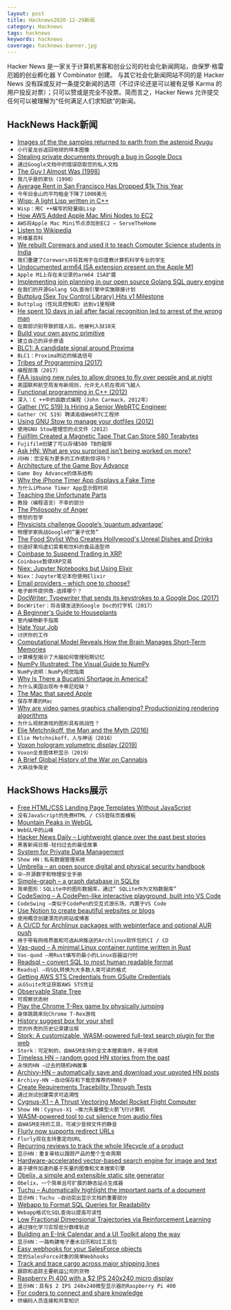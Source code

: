 ```yaml
---
layout: post
title: Hacknews2020-12-29新闻
category: Hacknews
tags: hacknews
keywords: hacknews
coverage: hacknews-banner.jpg
---
```


Hacker News 是一家关于计算机黑客和创业公司的社会化新闻网站，由保罗·格雷厄姆的创业孵化器 Y Combinator 创建。
与其它社会化新闻网站不同的是 Hacker News 没有踩或反对一条提交新闻的选项（不过评论还是可以被有足够 Karma 的用户投反对票）；只可以赞或是完全不投票。简而言之，Hacker News 允许提交任何可以被理解为“任何满足人们求知欲”的新闻。

## HackNews Hack新闻


- [Images of the the samples returned to earth from the asteroid Ryugu](http://www.hayabusa2.jaxa.jp/en/topics/20201225_samples/)
- `小行星龙谷返回地球的样本图像`
- [Stealing private documents through a bug in Google Docs](https://savebreach.com/stealing-private-documents-through-a-google-docs-bug/)
- `通过Google文档中的错误窃取您的私人文档`
- [The Guy I Almost Was (1998)](http://www.electricsheepcomix.com/almostguy/)
- `我几乎是的家伙（1998）`
- [Average Rent in San Francisco Has Dropped $1k This Year](http://socketsite.com/archives/2020/12/average-rent-in-san-francisco-has-dropped-1000-this-year.html)
- `今年旧金山的平均租金下降了1000美元`
- [Wisp: A light Lisp written in C++](https://github.com/adam-mcdaniel/wisp)
- `Wisp：用C ++编写的轻量级Lisp`
- [How AWS Added Apple Mac Mini Nodes to EC2](https://www.servethehome.com/how-aws-added-apple-mac-mini-nodes-to-ec2/)
- `AWS将Apple Mac Mini节点添加到EC2 – ServeTheHome`
- [Listen to Wikipedia](http://listen.hatnote.com/)
- `听维基百科`
- [We rebuilt Corewars and used it to teach Computer Science students in India](https://adinocap.com/blog/corewars-in-india/)
- `我们重建了Corewars并将其用于在印度教计算机科学专业的学生`
- [Undocumented arm64 ISA extension present on the Apple M1](https://gist.github.com/dougallj/7a75a3be1ec69ca550e7c36dc75e0d6f)
- `Apple M1上存在未记录的arm64 ISA扩展`
- [Implementing join planning in our open source Golang SQL query engine](https://www.dolthub.com/blog/2020-12-28-join-planning/)
- `在我们的开源Golang SQL查询引擎中实施联接计划`
- [Buttplug (Sex Toy Control Library) Hits v1 Milestone](https://nonpolynomial.com/2020/12/28/buttplug-hits-v1-milestone/)
- `Buttplug（性玩具控制库）达到v1里程碑`
- [He spent 10 days in jail after facial recognition led to arrest of the wrong man](https://www.nj.com/middlesex/2020/12/he-spent-10-days-in-jail-after-facial-recognition-software-led-to-the-arrest-of-the-wrong-man-lawsuit-says.html)
- `在面部识别导致抓错人后，他被判入狱10天`
- [Build your own async primitive](https://tweedegolf.nl/blog/50/build-your-own-async-primitive)
- `建立自己的异步原语`
- [BLC1: A candidate signal around Proxima](https://sites.psu.edu/astrowright/2020/12/20/blc1-a-candidate-signal-around-proxima/)
- `BLC1：Proxima附近的候选信号`
- [Tribes of Programming (2017)](https://josephg.com/blog/3-tribes/)
- `编程部落（2017）`
- [FAA issuing new rules to allow drones to fly over people and at night](https://www.reuters.com/article/us-usa-drones-faa/u-s-to-allow-small-drones-to-fly-over-people-at-night-idUSKBN2921R8)
- `美国联邦航空局发布新规则，允许无人机在夜间飞越人`
- [Functional programming in C++ (2012)](https://gamasutra.com/view/news/169296/Indepth_Functional_programming_in_C.php)
- `深入：C ++中的函数式编程（John Carmack，2012年）`
- [Gather (YC S19) Is Hiring a Senior WebRTC Engineer](https://www.notion.so/Senior-Video-Engineer-2d9b26e304d54619bbfd34df340f6a4d)
- `Gather（YC S19）聘请高级WebRTC工程师`
- [Using GNU Stow to manage your dotfiles (2012)](http://brandon.invergo.net/news/2012-05-26-using-gnu-stow-to-manage-your-dotfiles.html)
- `使用GNU Stow管理您的点文件（2012）`
- [Fujifilm Created a Magnetic Tape That Can Store 580 Terabytes](https://petapixel.com/2020/12/26/fujifilm-created-a-magnetic-tape-that-can-store-580-terabytes/)
- `Fujifilm创建了可以存储580 TB的磁带`
- [Ask HN: What are you surprised isn’t being worked on more?](item?id=25559571)
- `问HN：您没有为更多的工作感到惊讶吗？`
- [Architecture of the Game Boy Advance](https://www.copetti.org/writings/consoles/game-boy-advance/)
- `Game Boy Advance的体系结构`
- [Why the iPhone Timer App displays a Fake Time](https://lukashermann.dev/writing/why-the-iphone-timer-displays-fake-time/)
- `为什么iPhone Timer App显示假时间`
- [Teaching the Unfortunate Parts](https://www.executeprogram.com/blog/teaching-the-unfortunate-parts)
- `教授（编程语言）不幸的部分`
- [The Philosophy of Anger](http://bostonreview.net/forum/agnes-callard-philosophy-anger)
- `愤怒的哲学`
- [Physicists challenge Google’s ‘quantum advantage’](https://www.nature.com/articles/d41586-020-03434-7)
- `物理学家挑战Google的“量子优势”`
- [The Food Stylist Who Creates Hollywood's Unreal Dishes and Drinks](https://www.atlasobscura.com/articles/food-styling)
- `创造好莱坞虚幻菜肴和饮料的食品造型师`
- [Coinbase to Suspend Trading in XRP](https://www.reuters.com/article/us-coinbase-xrp/coinbase-to-suspend-trading-in-xrp-idUSKBN292222)
- `Coinbase暂停XRP交易`
- [Niex: Jupyter Notebooks but Using Elixir](https://github.com/jonklein/niex)
- `Niex：Jupyter笔记本但使用Elixir`
- [Email providers – which one to choose?](https://digdeeper.neocities.org/ghost/email.html)
- `电子邮件提供商-选择哪个？`
- [DocWriter: Typewriter that sends its keystrokes to a Google Doc (2017)](http://jsomers.net/blog/docwriter)
- `DocWriter：将击键发送到Google Doc的打字机（2017）`
- [A Beginner's Guide to Houseplants](https://www.notion.so/rxhl/A-Beginner-s-Guide-to-Houseplants-f90190a8c15b4bb8b65c60f16e3f9502)
- `室内植物新手指南`
- [Hate Your Job](https://iai.tv/articles/why-you-should-hate-your-job-auid-1075)
- `讨厌你的工作`
- [Computational Model Reveals How the Brain Manages Short-Term Memories](https://neurosciencenews.com/short-term-memory-model-17464/)
- `计算模型揭示了大脑如何管理短期记忆`
- [NumPy Illustrated: The Visual Guide to NumPy](https://medium.com/better-programming/numpy-illustrated-the-visual-guide-to-numpy-3b1d4976de1d)
- `NumPy说明：NumPy视觉指南`
- [Why Is There a Bucatini Shortage in America?](https://www.grubstreet.com/2020/12/2020-bucatini-shortage-investigation.html)
- `为什么美国出现布卡蒂尼短缺？`
- [The Mac that saved Apple](https://sixcolors.com/post/2020/12/20-macs-for-2020-1-imac-g3/)
- `保存苹果的Mac`
- [Why are video games graphics challenging? Productionizing rendering algorithms](https://bartwronski.com/2020/12/27/why-are-video-games-graphics-still-a-challenge-productionizing-rendering-algorithms/)
- `为什么视频游戏的图形具有挑战性？`
- [Elie Metchnikoff, the Man and the Myth (2016)](https://doi.org/10.1159/000443331)
- `Elie Metchnikoff，人与神话（2016）`
- [Voxon hologram volumetric display (2019)](https://newatlas.com/vr/voxon-photonics-3d-hologram-volumetric-displays/)
- `Voxon全息图体积显示（2019）`
- [A Brief Global History of the War on Cannabis](https://thereader.mitpress.mit.edu/a-brief-global-history-of-the-war-on-cannabis/)
- `大麻战争简史`


## HackShows Hacks展示

- [ Free HTML/CSS Landing Page Templates Without JavaScript](https://uisual.com)
- `没有JavaScript的免费HTML / CSS登陆页面模板`
- [ Mountain Peaks in WebGL](https://felixpalmer.github.io/peaks-of-austria/)
- `WebGL中的山峰`
- [ Hacker News Daily – Lightweight glance over the past best stories](https://lopespm.github.io/hackernews-daily)
- `黑客新闻日报-轻扫过去的最佳故事`
- [ System for Private Data Management](https://github.com/Volmarg/personal-management-system)
- `Show HN：私有数据管理系统`
- [ Umbrella – an open source digital and physical security handbook](https://umbrella.secfirst.org)
- `伞–开源数字和物理安全手册`
- [ Simple-graph – a graph database in SQLite](https://github.com/dpapathanasiou/simple-graph)
- `简单图形：SQLite中的图形数据库，通过“ SQLite作为文档数据库”`
- [ CodeSwing – A CodePen-like interactive playground, built into VS Code](https://github.com/codespaces-contrib/codeswing)
- `CodeSwing –类似于CodePen的交互式游乐场，内置于VS Code`
- [ Use Notion to create beautiful websites or blogs](https://notelet.so)
- `使用概念创建漂亮的网站或博客`
- [ A CI/CD for Archlinux packages with webinterface and optional AUR push](https://github.com/bionade24/abs_cd)
- `用于带有网络界面和可选AUR推送的Archlinux软件包的CI / CD`
- [ Vas-quod – A minimal Linux container runtime written in Rust](https://github.com/flouthoc/vas-quod)
- `Vas-quod –用Rust编写的最小的Linux容器运行时`
- [ Readsql – convert SQL to most human readable format](https://github.com/AzisK/readsql)
- `Readsql –将SQL转换为大多数人类可读的格式`
- [ Getting AWS STS Credentials from GSuite Credentials](https://github.com/cucxabong/aws-google-login)
- `从GSuite凭证获取AWS STS凭证`
- [ Observable State Tree](https://github.com/mfbx9da4/observable-state-tree)
- `可观察状态树`
- [ Play the Chrome T-Rex game by physically jumping](https://github.com/veggiedefender/projectordino)
- `身体跳跳来玩Chrome T-Rex游戏`
- [ History suggest box for your shell](https://github.com/adder46/hstr-rs)
- `您的外壳的历史记录建议框`
- [ Stork: A customizable, WASM-powered full-text search plugin for the web](https://stork-search.net)
- `Stork：可定制的，由WASM支持的全文本搜索插件，用于网络`
- [ Timeless HN – random good HN stories from the past](http://thn.rakhim.org/)
- `永恒的HN –过去的随机HN故事`
- [ Archivy-HN – automatically save and download your upvoted HN posts](https://github.com/archivy/archivy-hn)
- `Archivy-HN –自动保存和下载您推荐的HN帖子`
- [ Create Requirements Tracebility Through Tests](https://kown7.github.io/pymergevcd/reqdevsecops.html)
- `通过测试创建需求可追溯性`
- [ Cygnus-X1 – A Thrust Vectoring Model Rocket Flight Computer](https://github.com/polishdude20/CygnusX1)
- `Show HN：Cygnus-X1 –推力矢量模型火箭飞行计算机`
- [ WASM-powered tool to cut silence from audio files](https://silencecutter.web.app/)
- `由WASM支持的工具，可减少音频文件的静音`
- [ Flurly now supports redirect URLs](https://flurly.com/blog/redirect)
- `Flurly现在支持重定向URL`
- [ Recurring reviews to track the whole lifecycle of a product](https://www.buyforlife.com/blog/4kpaLtbnG6MkseMj44niVV/recurring-reviews-to-track-the-whole-lifecycle-of-a-product)
- `显示HN：重复审核以跟踪产品的整个生命周期`
- [ Hardware-accelerated vector-based search engine for image and text](https://github.com/kreeben/resin)
- `基于硬件加速的基于矢量的图像和文本搜索引擎`
- [ Obelix, a simple and extensible static site generator](https://obelix-site-builder.github.io/obelix/)
- `Obelix，一个简单且可扩展的静态站点生成器`
- [ Tuchu – Automatically highlight the important parts of a document](https://tuchu.app/)
- `显示HN：Tuchu –自动突出显示文档的重要部分`
- [ Webapp to Format SQL Queries for Readability](item?id=25561064)
- `Webapp格式化SQL查询以提高可读性`
- [ Low Fractional Dimensional Trajectories via Reinforcement Learning](https://arxiv.org/abs/2012.11662)
- `通过强化学习实现低分数维轨迹`
- [ Building an E-Ink Calendar and a UI Toolkit along the way](https://rahulrav.com/blog/e_ink_dashboard.html)
- `显示HN：一路构建电子墨水日历和UI工具包`
- [ Easy webhooks for your SalesForce objects](https://github.com/internalfx/internalfx-salesforce-webhook-server)
- `您的SalesForce对象的简单Webhooks`
- [ Track and trace cargo across major shipping lines](https://github.com/dhruvkar/tracktrace)
- `跟踪和追踪主要航运公司的货物`
- [ Raspberry Pi 400 with a $2 IPS 240x240 micro display](https://github.com/igbit/micro-displays/blob/main/README.md)
- `显示HN：具有$ 2 IPS 240x240微型显示器的Raspberry Pi 400`
- [ For coders to connect and share knowledge](https://app.showwcase.com)
- `供编码人员连接和共享知识`

